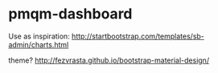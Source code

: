 pmqm-dashboard
==============


Use as inspiration:
http://startbootstrap.com/templates/sb-admin/charts.html

theme?
http://fezvrasta.github.io/bootstrap-material-design/